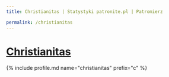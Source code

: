 ```yaml
---
title: Christianitas | Statystyki patronite.pl | Patromierz

permalink: /christianitas
---
```


# [Christianitas](https://patronite.pl/christianitas)

{% include profile.md name="christianitas" prefix="c" %}
